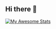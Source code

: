 ## Hi there 👋

[![My Awesome Stats](https://awesome-github-stats.azurewebsites.net/user-stats/HassanAlkazmiScopely?cardType=octocat&preferLogin=false)](https://git.io/awesome-stats-card)

<!--
**HassanAlkazmiScopely/HassanAlkazmiScopely** is a ✨ _special_ ✨ repository because its `README.md` (this file) appears on your GitHub profile.

Here are some ideas to get you started:

- 🔭 I’m currently working on ...
- 🌱 I’m currently learning ...
- 👯 I’m looking to collaborate on ...
- 🤔 I’m looking for help with ...
- 💬 Ask me about ...
- 📫 How to reach me: ...
- 😄 Pronouns: ...
- ⚡ Fun fact: ...
-->
